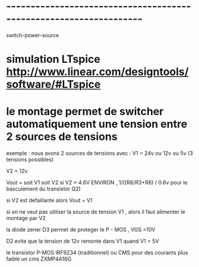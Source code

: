 # ------------------------------------------------------------------
switch-power-source
# simulation LTspice  http://www.linear.com/designtools/software/#LTspice
# le montage permet de switcher automatiquement une tension entre 2 sources de tensions
 exemple : nous avons 2 sources de tensions avec :
V1 = 24v ou  12v ou  5v (3 tensions possibles)

V2 = 12v

Vout = soit V1 soit V2 si V2 > 4.6V ENVIRON  ,  1/((R6/R3+R6) / 0.6v pour le basculement du transistor Q2)

si V2 est defaillante alors Vout = V1

si on ne veut pas utiliser la source de tension V1 , alors il faut alimenter le montage par V2

la diode zener D3 permet de proteger le P - MOS , VGS =10V

D2 evite que la tension de 12v remonte dans V1 quand V1 = 5V

le transistor P-MOS IRF9Z34 (traditionnel) ou CMS pour des courants plus faible un cms ZXMP4A16G


